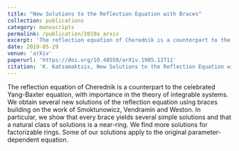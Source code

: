```yaml
---
title: "New Solutions to the Reflection Equation with Braces"
collection: publications
category: manuscripts
permalink: /publication/2019a_arxiv
excerpt: 'The reflection equation of Cherednik is a counterpart to the celebrated Yang-Baxter equation, with importance in the theory of integrable systems. We obtain several new solutions of the reflection equation using braces building on the work of Smoktunowicz, Vendramin and Weston.'
date: 2019-05-29
venue: 'arXiv'
paperurl: 'https://doi.org/10.48550/arXiv.1905.12711'
citation: 'K. Katsamaktsis, New Solutions to the Reflection Equation with Braces, arXiv:1905.12711 (2019)'
---
```


The reflection equation of Cherednik is a counterpart to the celebrated Yang-Baxter equation, with importance in the theory of integrable systems. We obtain several new solutions of the reflection equation using braces building on the work of Smoktunowicz, Vendramin and Weston. In particular, we show that every brace yields several simple solutions and that a natural class of solutions is a near-ring. We find more solutions for factorizable rings. Some of our solutions apply to the original parameter-dependent equation. 